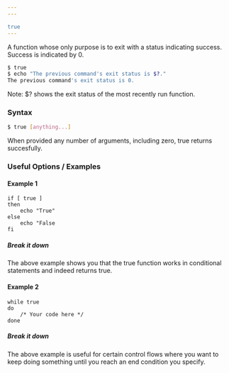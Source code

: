 ```yaml
---
---

true
---
```


A function whose only purpose is to exit with a status indicating success.
Success is indicated by 0.

~~~ bash
$ true
$ echo "The previous command's exit status is $?."
The previous command's exit status is 0.
~~~
Note: $? shows the exit status of the most recently run function.

<!--more-->

### Syntax
~~~ bash
$ true [anything...]
~~~

When provided any number of arguments, including zero, true returns succesfully.

### Useful Options / Examples

#### Example 1

```
if [ true ]
then
	echo "True"
else 
	echo "False
fi
```

##### Break it down

The above example shows you that the true function works
in conditional statements and indeed returns true.

#### Example 2

```
while true
do
    /* Your code here */
done
```

##### Break it down

The above example is useful for certain control flows
where you want to keep doing something until you reach
an end condition you specify.
 
